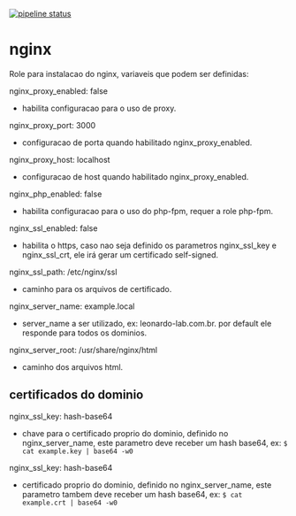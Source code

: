 [![pipeline status](https://git.tray.net.br/infra/sre/iac-ansible/roles/nginx/badges/master/pipeline.svg)](https://git.tray.net.br/infra/sre/iac-ansible/roles/nginx/commits/master)

# nginx

Role para instalacao do nginx, variaveis que podem ser definidas:

nginx_proxy_enabled: false
  * habilita configuracao para o uso de proxy.

nginx_proxy_port: 3000
  * configuracao de porta quando habilitado nginx_proxy_enabled.

nginx_proxy_host: localhost
  * configuracao de host quando habilitado nginx_proxy_enabled.

nginx_php_enabled: false
  * habilita configuracao para o uso do php-fpm, requer a role php-fpm.

nginx_ssl_enabled: false
  * habilita o https, caso nao seja definido os parametros nginx_ssl_key e nginx_ssl_crt, ele irá gerar um certificado self-signed.

nginx_ssl_path: /etc/nginx/ssl
  * caminho para os arquivos de certificado.

nginx_server_name: example.local
  * server_name a ser utilizado, ex: leonardo-lab.com.br. por default ele responde para todos os dominios.

nginx_server_root: /usr/share/nginx/html
  * caminho dos arquivos html.

## certificados do dominio

nginx_ssl_key: hash-base64
  * chave para o certificado proprio do dominio, definido no nginx_server_name, este parametro deve receber um hash base64, ex:
  `$ cat example.key | base64 -w0`

nginx_ssl_key: hash-base64
  * certificado proprio do dominio, definido no nginx_server_name, este parametro tambem deve receber um hash base64, ex:
  `$ cat example.crt | base64 -w0`
